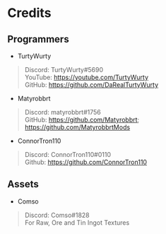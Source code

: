 # Credits
## Programmers
- TurtyWurty
> Discord: TurtyWurty#5690 <br>
> YouTube: https://youtube.com/TurtyWurty <br>
> GitHub: https://github.com/DaRealTurtyWurty

- Matyrobbrt
> Discord: matyrobbrt#1756 <br>
> GitHub: https://github.com/Matyrobbrt; https://github.com/MatyrobbrtMods

- ConnorTron110
> Discord: ConnorTron110#0110 <br>
> Github: https://github.com/ConnorTron110

## Assets
- Comso
> Discord: Comso#1828 <br>
> For Raw, Ore and Tin Ingot Textures
